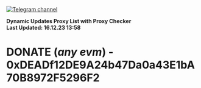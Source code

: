 [![Telegram channel](https://img.shields.io/endpoint?url=https://runkit.io/damiankrawczyk/telegram-badge/branches/master?url=https://t.me/n4z4v0d)](https://t.me/n4z4v0d) 

**Dynamic Updates Proxy List with Proxy Checker**  
**Last Updated: 16.12.23 13:58**

# DONATE (_any evm_) - 0xDEADf12DE9A24b47Da0a43E1bA70B8972F5296F2
